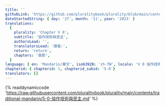 ```yaml
---
title: ''
githubLink: 'https://github.com/pluralitybook/plurality/blob/main/contents/traditional-mandarin/5-0-協作技術與民主.md'
dateStartedString: { day: '27', month: '11', year: '2023' }
translations:
  {
    plurality: 'Chapter V 0',
    subtitle: '協作技術與民主',
    authorsLead: '',
    translatorsLead: '譯者:',
    return: 'return',
    chapters: '章節',
  }
language: { en: 'Mandarin/華文', iso6392B: 'zh-TW', locale: 'V 0 協作技術與民主' }
chapterid: { chapterid: 5, chapterid_subid: '5-0'}
translators: []
---
```

{% readdynamiccode 'https://raw.githubusercontent.com/pluralitybook/plurality/main/contents/traditional-mandarin/5-0-協作技術與民主.md' %}
